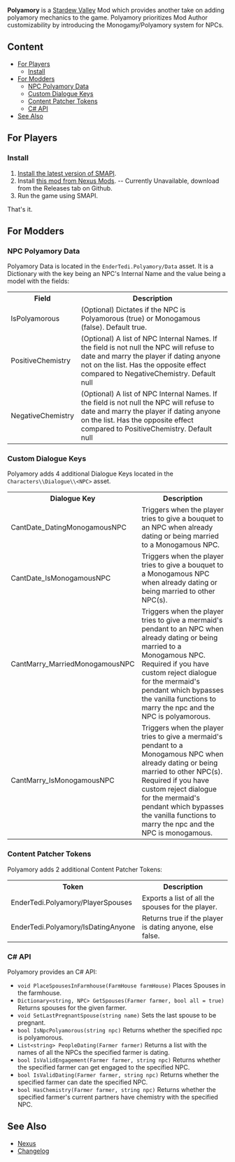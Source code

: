 **Polyamory** is a [Stardew Valley](http://stardewvalley.net/) Mod which provides another take on adding polyamory mechanics to the game. 
Polyamory prioritizes Mod Author customizability by introducing the Monogamy/Polyamory system for NPCs. 

## Content
* [For Players](#For-Players)
	* [Install](#Install)
* [For Modders](#For-Modders)
	* [NPC Polyamory Data](#NPC-Polyamory-Data)
	* [Custom Dialogue Keys](#Custom-Dialogue-Keys)
	* [Content Patcher Tokens](#Content-Patcher-Tokens)
	* [C# API](#C#-API)
* [See Also](#See-Also)



## For Players
### Install
1. [Install the latest version of SMAPI](https://smapi.io/).
2. Install [this mod from Nexus Mods](https://www.nexusmods.com/stardewvalley/mods/26081). -- Currently Unavailable, download from the Releases tab on Github.
3. Run the game using SMAPI.

That's it.

## For Modders
### NPC Polyamory Data

Polyamory Data is located in the `EnderTedi.Polyamory/Data` asset. It is a Dictionary with the key being an NPC's Internal Name and the value being a model with the fields:

<table>
<tr>
	<th> Field </th>
	<th> Description </th>
</tr>
<tr>
	<td> IsPolyamorous </td>
	<td> (Optional) Dictates if the NPC is Polyamorous (true) or Monogamous (false). Default true. </td>
</tr>
<tr>
	<td> PositiveChemistry </td>
	<td> (Optional) A list of NPC Internal Names. If the field is not null the NPC will refuse to date and marry the player if dating anyone not on the list. Has the opposite effect compared to NegativeChemistry. Default null</td>
</tr>
<tr>
	<td> NegativeChemistry </td>
	<td> (Optional) A list of NPC Internal Names. If the field is not null the NPC will refuse to date and marry the player if dating anyone on the list. Has the opposite effect compared to PositiveChemistry. Default null</td>
</tr>
</table>

### Custom Dialogue Keys

Polyamory adds 4 additional Dialogue Keys located in the `Characters\\Dialogue\\<NPC>` asset.

<table>
<tr>
	<th> Dialogue Key </th>
	<th> Description </th>
</tr>
<tr>
	<td> CantDate_DatingMonogamousNPC </td>
	<td> Triggers when the player tries to give a bouquet to an NPC when already dating or being married to a Monogamous NPC. </td>
</tr>
<tr>
	<td> CantDate_IsMonogamousNPC </td>
	<td> Triggers when the player tries to give a bouquet to a Monogamous NPC when already dating or being married to other NPC(s). </td>
</tr>
<tr>
	<td> CantMarry_MarriedMonogamousNPC </td>
	<td> Triggers when the player tries to give a mermaid's pendant to an NPC when already dating or being married to a Monogamous NPC. Required if you have custom reject dialogue for the mermaid's pendant which bypasses the vanilla functions to marry the npc and the NPC is polyamorous. </td>
</tr>
<tr>
	<td> CantMarry_IsMonogamousNPC </td>
	<td> Triggers when the player tries to give a mermaid's pendant to a Monogamous NPC when already dating or being married to other NPC(s). Required if you have custom reject dialogue for the mermaid's pendant which bypasses the vanilla functions to marry the npc and the NPC is monogamous. </td>
</tr>
</table>

### Content Patcher Tokens

Polyamory adds 2 additional Content Patcher Tokens:

<table>
<tr>
	<th> Token </th>
	<th> Description </th>
</tr>
<tr>
	<td> EnderTedi.Polyamory/PlayerSpouses </td>
	<td> Exports a list of all the spouses for the player. </td>
</tr>
<tr>
	<td> EnderTedi.Polyamory/IsDatingAnyone </td>
	<td> Returns true if the player is dating anyone, else false. </td>
</tr>
</table>

### C# API

Polyamory provides an C# API:
- `void PlaceSpousesInFarmhouse(FarmHouse farmHouse)` Places Spouses in the farmhouse.
- `Dictionary<string, NPC> GetSpouses(Farmer farmer, bool all = true)` Returns spouses for the given farmer.
- `void SetLastPregnantSpouse(string name)` Sets the last spouse to be pregnant.
- `bool IsNpcPolyamorous(string npc)` Returns whether the specified npc is polyamorous.
- `List<string> PeopleDating(Farmer farmer)` Returns a list with the names of all the NPCs the specified farmer is dating.
- `bool IsValidEngagement(Farmer farmer, string npc)` Returns whether the specified farmer can get engaged to the specified NPC.
- `bool IsValidDating(Farmer farmer, string npc)` Returns whether the specified farmer can date the specified NPC.
- `bool HasChemistry(Farmer farmer, string npc)` Returns whether the specified farmer's current partners have chemistry with the specified NPC.

## See Also
* [Nexus](https://www.nexusmods.com/stardewvalley/mods/26081)
* [Changelog](Changelog.MD)
